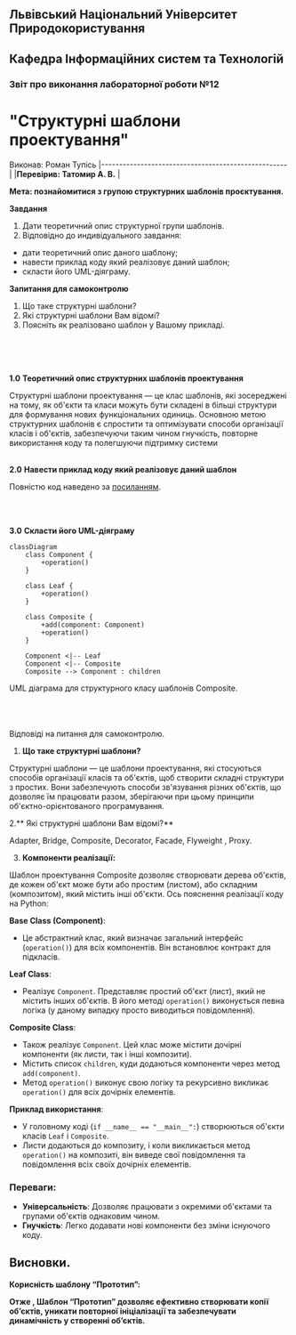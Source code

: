 ## Львівський Національний Університет Природокористування
## Кафедра Інформаційних систем та Технологій



### Звіт про виконання лабораторної роботи №12
# "Структурні шаблони проектування"



Виконав: Роман Тупісь
|----------------------------------------------------|
 |**Перевірив: Татомир А. В.**         |



**Мета: познайомитися з групою структурних шаблонів проєктування.**


**Завдання**

1. Дати теоретичний опис структурної групи шаблонів.
2. Відповідно до индивідуального завдання:
- дати теоретичний опис даного шаблону;
- навести приклад коду який реалізовує даний шаблон;
- скласти його UML-діяграму.

**Запитання для самоконтролю**
1. Що таке структурні шаблони?
2. Які структурні шаблони Вам відомі?
3. Поясніть як реалізовано шаблон у Вашому прикладі.

<br/> 
<br/> 
<br/> 

**1.0**  **Теоретичний опис структурних шаблонів проектування**


Структурні шаблони проектування — це клас шаблонів, які зосереджені на тому, як об'єкти та класи можуть бути складені в більші структури для формування нових функціональних одиниць. Основною метою структурних шаблонів є спростити та оптимізувати способи організації класів і об'єктів, забезпечуючи таким чином гнучкість, повторне використання коду та полегшуючи підтримку системи
<br/> 
<br/> 


**2.0**  **Навести приклад коду який реалізовує даний шаблон**


Повністю код наведено за [посиланням](./composite.py).

<br/> 
<br/> 


**3.0**  **Cкласти його UML-діяграму** 


```mermaid
classDiagram
    class Component {
        +operation()
    }

    class Leaf {
        +operation()
    }

    class Composite {
        +add(component: Component)
        +operation()
    }

    Component <|-- Leaf
    Component <|-- Composite
    Composite --> Component : children

```

UML діаграма для структурного класу шаблонів Composite.
<br/> 
<br/> 
<br/> 
<br/> 

Відповіді на питання для самоконтролю.
1. **Що таке структурні шаблони?**


Структурні шаблони — це шаблони проектування, які стосуються способів організації класів та об'єктів, щоб створити складні структури з простих. Вони забезпечують способи зв'язування різних об'єктів, що дозволяє їм працювати разом, зберігаючи при цьому принципи об'єктно-орієнтованого програмування.

2.** Які структурні шаблони Вам відомі?**


Adapter, Bridge, Composite, Decorator, Facade, Flyweight , Proxy.

3. **Компоненти реалізації:**
 

Шаблон проектування Composite дозволяє створювати дерева об'єктів, де кожен об'єкт може бути або простим (листом), або складним (композитом), який містить інші об'єкти. Ось пояснення реалізації коду на Python:

**Base Class (Component)**:
   - Це абстрактний клас, який визначає загальний інтерфейс (`operation()`) для всіх компонентів. Він встановлює контракт для підкласів.

 **Leaf Class**:
   - Реалізує `Component`. Представляє простий об'єкт (лист), який не містить інших об'єктів. В його методі `operation()` виконується певна логіка (у даному випадку просто виводиться повідомлення).

 **Composite Class**:
   - Також реалізує `Component`. Цей клас може містити дочірні компоненти (як листи, так і інші композити).
   - Містить список `children`, куди додаються компоненти через метод `add(component)`.
   - Метод `operation()` виконує свою логіку та рекурсивно викликає `operation()` для всіх дочірніх елементів.

 **Приклад використання**:
   - У головному коді (`if __name__ == "__main__":`) створюються об'єкти класів `Leaf` і `Composite`.
   - Листи додаються до композиту, і коли викликається метод `operation()` на композиті, він виведе свої повідомлення та повідомлення всіх своїх дочірніх елементів.

### Переваги:
- **Універсальність**: Дозволяє працювати з окремими об'єктами та групами об'єктів однаковим чином.
- **Гнучкість**: Легко додавати нові компоненти без зміни існуючого коду.
   

## Висновки. 
**Корисність шаблону “Прототип”:**





**Отже , Шаблон “Прототип” дозволяє ефективно створювати копії об’єктів, уникати повторної ініціалізації та забезпечувати динамічність у створенні об’єктів.**

